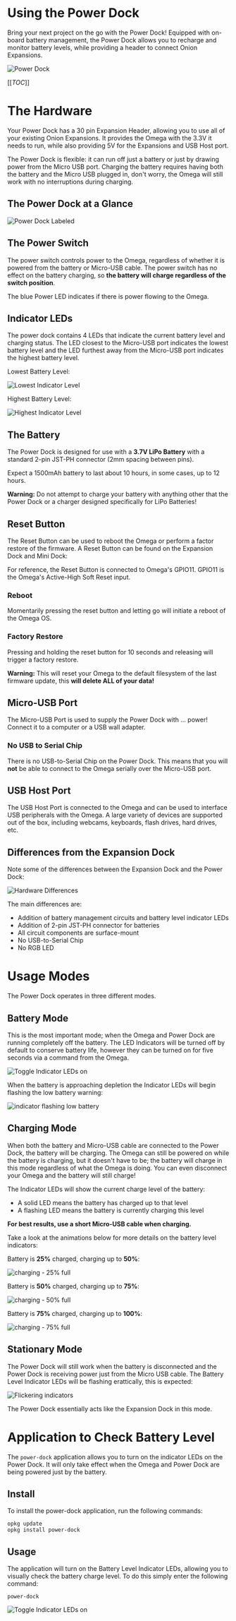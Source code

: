 # Using the Power Dock

Bring your next project on the go with the Power Dock! Equipped with on-board battery management, the Power Dock allows you to recharge and monitor battery levels, while providing a header to connect Onion Expansions.

![Power Dock](http://i.imgur.com/pwA5CeNl.jpg)


[[_TOC_]]



<!-- SECTION -->
<!-- The Hardware -->

# The Hardware

Your Power Dock has a 30 pin Expansion Header, allowing you to use all of your existing Onion Expansions. It provides the Omega with the 3.3V it needs to run, while also providing 5V for the Expansions and USB Host port.

The Power Dock is flexible: it can run off just a battery or just by drawing power from the Micro USB port. Charging the battery requires having both the battery and the Micro USB plugged in, don't worry, the Omega will still work with no interruptions during charging.


## The Power Dock at a Glance

![Power Dock Labeled](http://i.imgur.com/L98vslO.png)


## The Power Switch

The power switch controls power to the Omega, regardless of whether it is powered from the battery or Micro-USB cable. The power switch has no effect on the battery charging, so **the battery will charge regardless of the switch position**. 

The blue Power LED indicates if there is power flowing to the Omega.


## Indicator LEDs

The power dock contains 4 LEDs that indicate the current battery level and charging status. The LED closest to the Micro-USB port indicates the lowest battery level and the LED furthest away from the Micro-USB port indicates the highest battery level. 

Lowest Battery Level:

![Lowest Indicator Level](http://i.imgur.com/nSp3ylGl.jpg)

Highest Battery Level:

![Highest Indicator Level](http://i.imgur.com/m9CPAfel.jpg)


## The Battery

The Power Dock is designed for use with a **3.7V LiPo Battery** with a standard 2-pin JST-PH connector (2mm spacing between pins). 

Expect a 1500mAh battery to last about 10 hours, in some cases, up to 12 hours. 

<!-- It should take Y hours to fully charge it up again.  -->

**Warning:** Do not attempt to charge your battery with anything other that the Power Dock or a charger designed specifically for LiPo Batteries!


## Reset Button

The Reset Button can be used to reboot the Omega or perform a factor restore of the firmware.
A Reset Button can be found on the Expansion Dock and Mini Dock:

For reference, the Reset Button is connected to Omega's GPIO11. GPIO11 is the Omega's Active-High Soft Reset input.

### Reboot

Momentarily pressing the reset button and letting go will initiate a reboot of the Omega OS.

### Factory Restore

Pressing and holding the reset button for 10 seconds and releasing will trigger a factory restore.

**Warning:** This will reset your Omega to the default filesystem of the last firmware update, this **will delete ALL of your data!**



## Micro-USB Port

The Micro-USB Port is used to supply the Power Dock with ... power! Connect it to a computer or a USB wall adapter.


### No USB to Serial Chip

There is no USB-to-Serial Chip on the Power Dock. This means that you will **not** be able to connect to the Omega serially over the Micro-USB port.


## USB Host Port

The USB Host Port is connected to the Omega and can be used to interface USB peripherals with the Omega. A large variety of devices are supported out of the box, including webcams, keyboards, flash drives, hard drives, etc.


## Differences from the Expansion Dock

Note some of the differences between the Expansion Dock and the Power Dock:

![Hardware Differences](http://i.imgur.com/fYUrTNHl.jpg)

The main differences are:
  * Addition of battery management circuits and battery level indicator LEDs
  * Addition of 2-pin JST-PH connector for batteries
  * All circuit components are surface-mount 
  * No USB-to-Serial Chip
  * No RGB LED




<!-- SECTION -->
<!-- Usage Modes -->

# Usage Modes

The Power Dock operates in three different modes.


<!-- Usage Modes: Battery Mode -->

## Battery Mode

This is the most important mode; when the Omega and Power Dock are running completely off the battery. The LED Indicators will be turned off by default to conserve battery life, however they can be turned on for five seconds via a command from the Omega.

![Toggle Indicator LEDs on](http://i.imgur.com/DDKiAsP.gif)

When the battery is approaching depletion the Indicator LEDs will begin flashing the low battery warning:

![indicator flashing low battery](http://i.imgur.com/W8LPY77.gif)


<!-- Usage Modes: Charging Mode -->

## Charging Mode

When both the battery and Micro-USB cable are connected to the Power Dock, the battery will be charging. The Omega can still be powered on while the battery is charging, but it doesn't have to be; the battery will charge in this mode regardless of what the Omega is doing. You can even disconnect your Omega and the battery will still charge!

The Indicator LEDs will show the current charge level of the battery:
  * A solid LED means the battery has charged up to that level
  * A flashing LED means the battery is currently charging this level

**For best results, use a short Micro-USB cable when charging.**

Take a look at the animations below for more details on the battery level indicators:

Battery is **25%** charged, charging up to **50%**:

![charging - 25% full](http://i.imgur.com/MsLDmLB.gif)


Battery is **50%** charged, charging up to **75%**:

![charging - 50% full](http://i.imgur.com/UjZR5iz.gif)

Battery is **75%** charged, charging up to **100%**:

![charging - 75% full](http://i.imgur.com/nt65BBB.gif)


<!-- Usage Modes: Stationary Mode -->

## Stationary Mode

The Power Dock will still work when the battery is disconnected and the Power Dock is receiving power just from the Micro USB cable. The Battery Level Indicator LEDs will be flashing erattically, this is expected:

![Flickering indicators](http://i.imgur.com/GQz7dvT.gif)

The Power Dock essentially acts like the Expansion Dock in this mode.



<!-- SECTION -->
<!-- power-dock application -->

# Application to Check Battery Level

The `power-dock` application allows you to turn on the indicator LEDs on the Power Dock. It will only take effect when the Omega and Power Dock are being powered just by the battery.

## Install

To install the power-dock application, run the following commands:

```
opkg update
opkg install power-dock
```

## Usage

The application will turn on the Battery Level Indicator LEDs, allowing you to visually check the battery charge level. To do this simply enter the following command:

```
power-dock
``` 

![Toggle Indicator LEDs on](http://i.imgur.com/DDKiAsP.gif)


